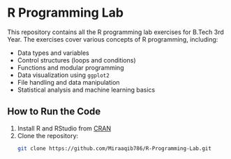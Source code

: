 # R Programming Lab

This repository contains all the R programming lab exercises for B.Tech 3rd Year. The exercises cover various concepts of R programming, including:

- Data types and variables
- Control structures (loops and conditions)
- Functions and modular programming
- Data visualization using `ggplot2`
- File handling and data manipulation
- Statistical analysis and machine learning basics

## How to Run the Code

1. Install R and RStudio from [CRAN](https://cran.r-project.org/)
2. Clone the repository:
   ```sh
   git clone https://github.com/Miraaqib786/R-Programming-Lab.git
